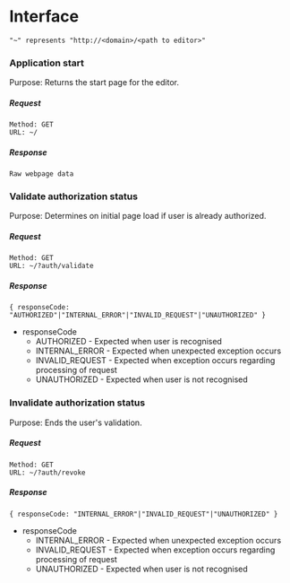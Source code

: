 # Interface

`"~" represents "http://<domain>/<path to editor>"`

### Application start

Purpose: Returns the start page for the editor.

##### Request
```
Method: GET
URL: ~/
```
##### Response
```
Raw webpage data
```

### Validate authorization status

Purpose: Determines on initial page load if user is already authorized.

##### Request
```
Method: GET
URL: ~/?auth/validate
```
##### Response
```
{ responseCode: "AUTHORIZED"|"INTERNAL_ERROR"|"INVALID_REQUEST"|"UNAUTHORIZED" }
```
* responseCode
	* AUTHORIZED - Expected when user is recognised
	* INTERNAL_ERROR - Expected when unexpected exception occurs
	* INVALID_REQUEST - Expected when exception occurs regarding processing of request
	* UNAUTHORIZED - Expected when user is not recognised

### Invalidate authorization status

Purpose: Ends the user's validation.

##### Request
```
Method: GET
URL: ~/?auth/revoke
```
##### Response
```
{ responseCode: "INTERNAL_ERROR"|"INVALID_REQUEST"|"UNAUTHORIZED" }
```
* responseCode
	* INTERNAL_ERROR - Expected when unexpected exception occurs
	* INVALID_REQUEST - Expected when exception occurs regarding processing of request
	* UNAUTHORIZED - Expected when user is not recognised
